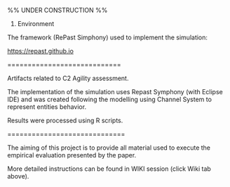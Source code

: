%% UNDER CONSTRUCTION %%

1. Environment

The framework (RePast Simphony) used to implement the simulation:

https://repast.github.io





============================


Artifacts related to C2 Agility assessment. 

The  implementation of the simulation uses Repast Symphony (with Eclipse IDE) and was created following the modelling using Channel System to represent entities behavior.

Results were processed using R scripts.



=============================




The aiming of this project is to provide all material used to execute the empirical evaluation presented by the paper.

More detailed instructions can be found in WIKI session (click Wiki tab above).


